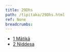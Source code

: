 ```yaml
---
title: 29Dhs
path: /tipitaka/29Dhs.html
ref: None
breadcrumbs:
---
```


* [1 Mātikā](/tipitaka/29Dhs/1)
* [2 Niddesa](/tipitaka/29Dhs/2)

